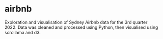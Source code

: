 # airbnb
Exploration and visualisation of Sydney Airbnb data for the 3rd quarter 2022. Data was cleaned and processed using Python, then visualised using scrollama and d3.

